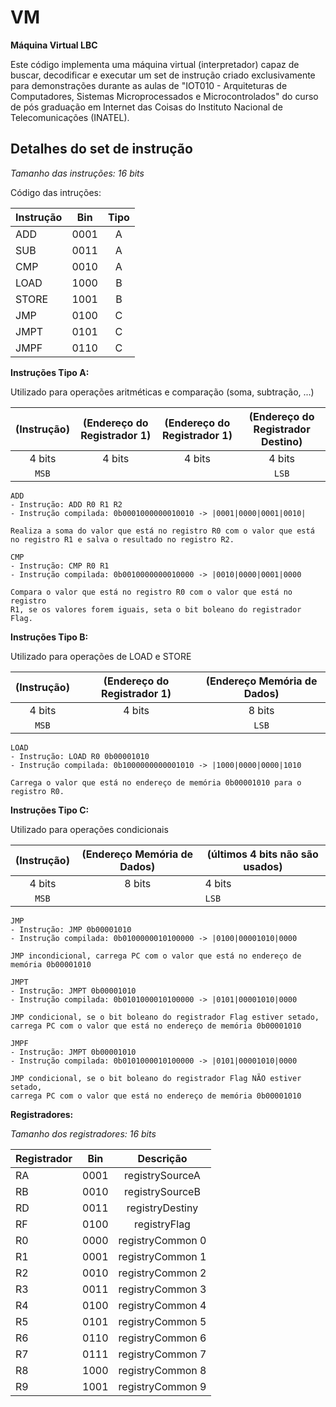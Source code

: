 # VM

**Máquina Virtual LBC**

Este código implementa uma máquina virtual (interpretador) capaz de buscar,
decodificar e executar um set de instrução criado exclusivamente para demonstrações
durante as aulas de "IOT010 - Arquiteturas de Computadores, Sistemas Microprocessados e Microcontrolados"
do curso de pós graduação em Internet das Coisas do Instituto Nacional de Telecomunicações (INATEL).   

## Detalhes do set de instrução

*Tamanho das instruções: 16 bits*
	
Código das intruções:

| Instrução   | Bin    | Tipo  |
| ----------- |:------:| :----:|
| ADD         | 0001   | A     |
| SUB         | 0011   | A     |
| CMP         | 0010   | A     |
| LOAD        | 1000   | B     |
| STORE       | 1001   | B     |
| JMP         | 0100   | C     |
| JMPT        | 0101   | C     |
| JMPF        | 0110   | C     |

**Instruções Tipo A:** 
	
Utilizado para operações aritméticas e comparação (soma, subtração, ...)

(Instrução) | (Endereço do Registrador 1) | (Endereço do Registrador 1) | (Endereço do Registrador Destino)
:---: | :---: | :---: | :---:
4 bits | 4 bits | 4 bits | 4 bits
`MSB` | | | `LSB`
     

```
ADD
- Instrução: ADD R0 R1 R2
- Instrução compilada: 0b0001000000010010 -> |0001|0000|0001|0010|
 
Realiza a soma do valor que está no registro R0 com o valor que está
no registro R1 e salva o resultado no registro R2.
```

```
CMP
- Instrução: CMP R0 R1
- Instrução compilada: 0b0010000000010000 -> |0010|0000|0001|0000
 
Compara o valor que está no registro R0 com o valor que está no registro
R1, se os valores forem iguais, seta o bit boleano do registrador Flag.
```
 	 	 
 	 	 	 
**Instruções Tipo B:**
    
Utilizado para operações de LOAD e STORE

(Instrução) | (Endereço do Registrador 1) | (Endereço Memória de Dados)
:---: | :---: | :---:
4 bits | 4 bits | 8 bits
`MSB` | | `LSB`
     	 
```
LOAD
- Instrução: LOAD R0 0b00001010
- Instrução compilada: 0b1000000000001010 -> |1000|0000|0000|1010
 
Carrega o valor que está no endereço de memória 0b00001010 para o registro R0.
```


**Instruções Tipo C:**
    
Utilizado para operações condicionais

(Instrução) | (Endereço Memória de Dados) | (últimos 4 bits não são usados)
:---: | :---: | ---
4 bits | 8 bits | 4 bits
`MSB` | | `LSB`
     	 
```
JMP
- Instrução: JMP 0b00001010
- Instrução compilada: 0b0100000010100000 -> |0100|00001010|0000
 
JMP incondicional, carrega PC com o valor que está no endereço de memória 0b00001010 
```

```
JMPT
- Instrução: JMPT 0b00001010
- Instrução compilada: 0b0101000010100000 -> |0101|00001010|0000
 
JMP condicional, se o bit boleano do registrador Flag estiver setado,
carrega PC com o valor que está no endereço de memória 0b00001010 
```

```
JMPF
- Instrução: JMPT 0b00001010
- Instrução compilada: 0b0101000010100000 -> |0101|00001010|0000
 
JMP condicional, se o bit boleano do registrador Flag NÃO estiver setado,
carrega PC com o valor que está no endereço de memória 0b00001010 
```

**Registradores:**

*Tamanho dos registradores: 16 bits*

| Registrador | Bin    | Descrição         |
| ----------- |:------:| :----------------:|
| RA          | 0001   | registrySourceA   |
| RB          | 0010   | registrySourceB   |
| RD          | 0011   | registryDestiny   |
| RF          | 0100   | registryFlag      |
| R0          | 0000   | registryCommon 0  |
| R1          | 0001   | registryCommon 1  |
| R2          | 0010   | registryCommon 2  |
| R3          | 0011   | registryCommon 3  |
| R4          | 0100   | registryCommon 4  |
| R5          | 0101   | registryCommon 5  |
| R6          | 0110   | registryCommon 6  |
| R7          | 0111   | registryCommon 7  |
| R8          | 1000   | registryCommon 8  |
| R9          | 1001   | registryCommon 9  |